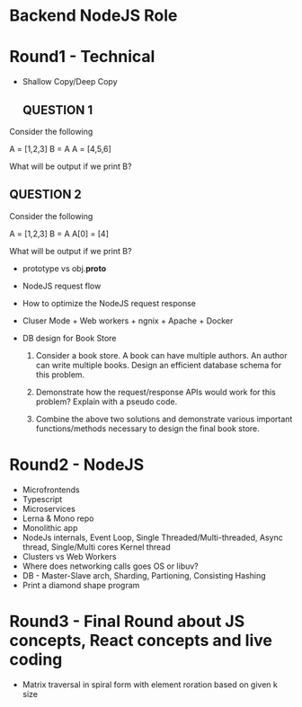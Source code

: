 # Backend NodeJS Role

# Round1 - Technical

- Shallow Copy/Deep Copy
  ## QUESTION 1

Consider the following

A = [1,2,3]
B = A
A = [4,5,6]

What will be output if we print B?

## QUESTION 2

Consider the following

A = [1,2,3]
B = A
A[0] = [4]

What will be output if we print B?

- prototype vs obj.**proto**
- NodeJS request flow
- How to optimize the NodeJS request response
- Cluser Mode + Web workers + ngnix + Apache + Docker
- DB design for Book Store

  1. Consider a book store. A book can have multiple authors. An author can write multiple books. Design an efficient database schema for this problem.
  2. Demonstrate how the request/response APIs would work for this problem? Explain with a pseudo code.

  3. Combine the above two solutions and demonstrate various important functions/methods necessary to design the final book store.

# Round2 - NodeJS

- Microfrontends
- Typescript
- Microservices
- Lerna & Mono repo
- Monolithic app
- NodeJs internals, Event Loop, Single Threaded/Multi-threaded, Async thread, Single/Multi cores
  Kernel thread
- Clusters vs Web Workers
- Where does networking calls goes OS or libuv?
- DB - Master-Slave arch, Sharding, Partioning, Consisting Hashing
- Print a diamond shape program

# Round3 - Final Round about JS concepts, React concepts and live coding

- Matrix traversal in spiral form with element roration based on given k size
